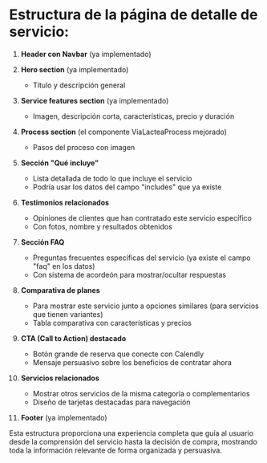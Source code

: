 
# Estructura de la página de detalle de servicio:

1. **Header con Navbar** (ya implementado)

2. **Hero section** (ya implementado)
   - Título y descripción general

3. **Service features section** (ya implementado)
   - Imagen, descripción corta, características, precio y duración

4. **Process section** (el componente ViaLacteaProcess mejorado)
   - Pasos del proceso con imagen

5. **Sección "Qué incluye"**
   - Lista detallada de todo lo que incluye el servicio
   - Podría usar los datos del campo "includes" que ya existe

6. **Testimonios relacionados**
   - Opiniones de clientes que han contratado este servicio específico
   - Con fotos, nombre y resultados obtenidos

7. **Sección FAQ**
   - Preguntas frecuentes específicas del servicio (ya existe el campo "faq" en los datos)
   - Con sistema de acordeón para mostrar/ocultar respuestas

8. **Comparativa de planes**
   - Para mostrar este servicio junto a opciones similares (para servicios que tienen variantes)
   - Tabla comparativa con características y precios

9. **CTA (Call to Action) destacado**
   - Botón grande de reserva que conecte con Calendly
   - Mensaje persuasivo sobre los beneficios de contratar ahora

10. **Servicios relacionados**
    - Mostrar otros servicios de la misma categoría o complementarios
    - Diseño de tarjetas destacadas para navegación

11. **Footer** (ya implementado)

Esta estructura proporciona una experiencia completa que guía al usuario desde la comprensión del servicio hasta la decisión de compra, mostrando toda la información relevante de forma organizada y persuasiva.

